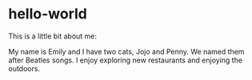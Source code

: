 # hello-world
This is a little bit about me:

My name is Emily and I have two cats, Jojo and Penny. We named them after Beatles songs.
I enjoy exploring new restaurants and enjoying the outdoors.
